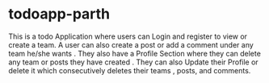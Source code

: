 # todoapp-parth
This is a todo Application where users can Login and register to view or create a team. A user can also create a post or add a comment under any team he/she wants . They also have a Profile  Section where they can delete any team or posts  they have created . They can also Update their  Profile or delete it which consecutively deletes  their teams , posts, and comments.
